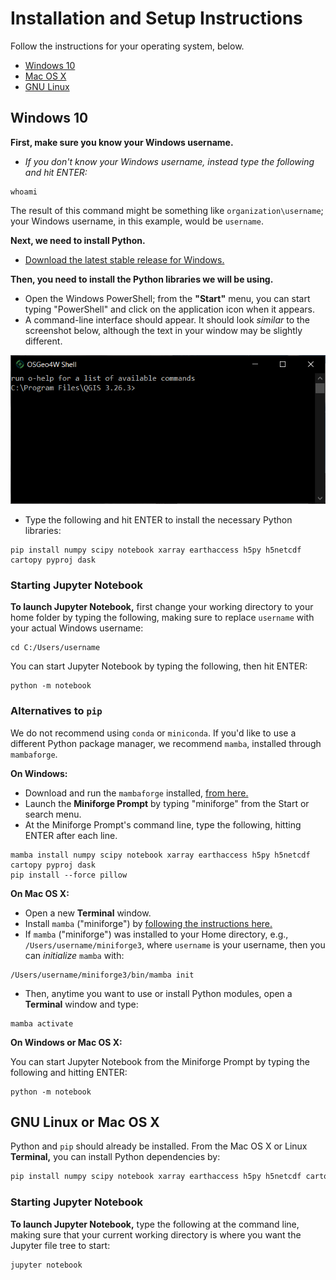 Installation and Setup Instructions
===================================

Follow the instructions for your operating system, below.

- [Windows 10](#Windows-10)
- [Mac OS X](#GNU-Linux-or-Mac-OS-X)
- [GNU Linux](#GNU-Linux-or-Mac-OS-X)


Windows 10
-------------------

**First, make sure you know your Windows username.**

- *If you don't know your Windows username, instead type the following and hit ENTER:*
```
whoami
```

The result of this command might be something like `organization\username`; your Windows username, in this example, would be `username`.

**Next, we need to install Python.**

- [Download the latest stable release for Windows.](https://www.python.org/downloads/windows/)

**Then, you need to install the Python libraries we will be using.**

- Open the Windows PowerShell; from the **"Start"** menu, you can start typing "PowerShell" and click on the application icon when it appears.
- A command-line interface should appear. It should look *similar* to the screenshot below, although the text in your window may be slightly different.

![](./images/capture_OSGeo4W.png)

- Type the following and hit ENTER to install the necessary Python libraries:
```
pip install numpy scipy notebook xarray earthaccess h5py h5netcdf cartopy pyproj dask
```


### Starting Jupyter Notebook

**To launch Jupyter Notebook,** first change your working directory to your home folder by typing the following, making sure to replace `username` with your actual Windows username:
```
cd C:/Users/username
```

You can start Jupyter Notebook by typing the following, then hit ENTER:
```
python -m notebook
```


### Alternatives to `pip`

We do not recommend using `conda` or `miniconda`. If you'd like to use a different Python package manager, we recommend `mamba`, installed through `mambaforge`.

**On Windows:**

- Download and run the `mambaforge` installed, [from here.](https://github.com/conda-forge/miniforge#mambaforge)
- Launch the **Miniforge Prompt** by typing "miniforge" from the Start or search menu.
- At the Miniforge Prompt's command line, type the following, hitting ENTER after each line.

```
mamba install numpy scipy notebook xarray earthaccess h5py h5netcdf cartopy pyproj dask
pip install --force pillow
```

**On Mac OS X:**

- Open a new **Terminal** window.
- Install `mamba` ("miniforge") by [following the instructions here.](https://github.com/conda-forge/miniforge?tab=readme-ov-file#unix-like-platforms-mac-os--linux)
- If `mamba` ("miniforge") was installed to your Home directory, e.g., `/Users/username/miniforge3`, where `username` is your username, then you can *initialize* `mamba` with:
```
/Users/username/miniforge3/bin/mamba init
```
- Then, anytime you want to use or install Python modules, open a **Terminal** window and type:
```
mamba activate
```

**On Windows or Mac OS X:**

You can start Jupyter Notebook from the Miniforge Prompt by typing the following and hitting ENTER:
```
python -m notebook
```


GNU Linux or Mac OS X
---------------------

Python and `pip` should already be installed. From the Mac OS X or Linux **Terminal,** you can install Python dependencies by:

```sh
pip install numpy scipy notebook xarray earthaccess h5py h5netcdf cartopy
```


### Starting Jupyter Notebook

**To launch Jupyter Notebook,** type the following at the command line, making sure that your current working directory is where you want the Jupyter file tree to start:

```sh
jupyter notebook
```

